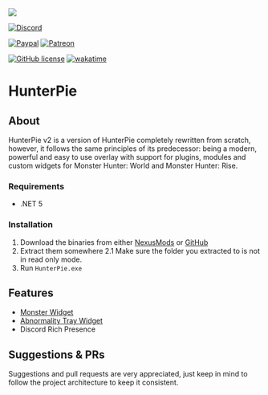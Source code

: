 <img src="https://cdn.discordapp.com/attachments/402557384209203200/888877225988980736/banner.png"/>

[![Discord](https://img.shields.io/discord/678286768046342147?color=7289DA&label=Discord&logo=discord&logoColor=white&style=flat-square)](https://discord.gg/5pdDq4Q)

[![Paypal](https://img.shields.io/badge/donate-Paypal-blue.svg?color=62b2fc&style=flat-square&label=Donate)](https://www.paypal.com/cgi-bin/webscr?cmd=_s-xclick&hosted_button_id=F2QA6HEQZ366A&source=url)
[![Patreon](https://img.shields.io/badge/Support-Patreon-blue.svg?color=fc8362&style=flat-square&logo=patreon&logoColor=white)](https://www.patreon.com/HunterPie)

[![GitHub license](https://img.shields.io/github/license/Haato3o/HunterPie-v2?color=c20067&style=flat-square)](https://github.com/Haato3o/HunterPie-v2/blob/main/LICENSE)
[![wakatime](https://wakatime.com/badge/github/Haato3o/HunterPie.svg)](https://wakatime.com/badge/github/Haato3o/HunterPie)

# HunterPie

## About

HunterPie v2 is a version of HunterPie completely rewritten from scratch, however, it follows the same principles of its predecessor: being a modern, powerful and easy to use overlay with support for plugins, modules and custom widgets for Monster Hunter: World and Monster Hunter: Rise.

### Requirements

- .NET 5

### Installation

1. Download the binaries from either [NexusMods](https://www.nexusmods.com/monsterhunterrise/mods/181) or [GitHub](https://github.com/Haato3o/HunterPie-v2/releases/latest)
2. Extract them somewhere
2.1 Make sure the folder you extracted to is not in read only mode.
3. Run `HunterPie.exe`

## Features

- [Monster Widget](https://docs.hunterpie.com/posts/monster-widget/)
- [Abnormality Tray Widget](https://docs.hunterpie.com/posts/abnormality-tray-widget/)
- Discord Rich Presence

## Suggestions & PRs

Suggestions and pull requests are very appreciated, just keep in mind to follow the project architecture to keep it consistent.